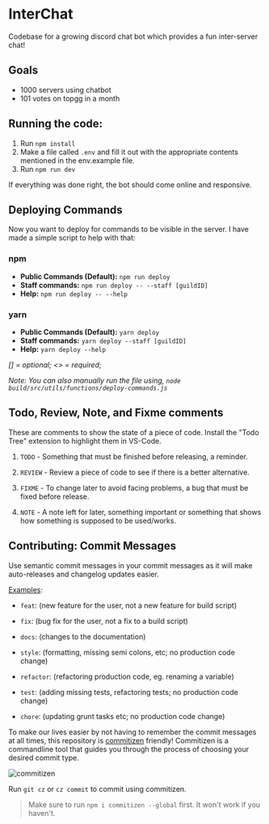 # InterChat
Codebase for a growing discord chat bot which provides a fun inter-server chat!

## Goals
* 1000 servers using chatbot
* 101 votes on topgg in a month

## Running the code:
1. Run `npm install`
2. Make a file called `.env` and fill it out with the appropriate contents mentioned in the env.example file.
3. Run `npm run dev`

If everything was done right, the bot should come online and responsive.

## Deploying Commands
Now you want to deploy for commands to be visible in the server. I have made a simple script to help with that:
### npm
* **Public Commands (Default):** `npm run deploy`
* **Staff commands:**  `npm run deploy -- --staff [guildID]`
* **Help:** `npm run deploy -- --help`

### yarn
* **Public Commands (Default):** `yarn deploy`
* **Staff commands:**  `yarn deploy --staff [guildID]`
* **Help:** `yarn deploy --help`

*[] = optional; <> = required;*

*Note: You can also manually run the file using, `node build/src/utils/functions/deploy-commands.js`*

## Todo, Review, Note, and Fixme comments

These are comments to show the state of a piece of code. Install
the "Todo Tree" extension to highlight them in VS-Code.

1. `TODO` - Something that must be finished before releasing, a reminder.

2. `REVIEW` - Review a piece of code to see if there is a better alternative.

3. `FIXME` - To change later to avoid facing problems, a bug that must be fixed before release.

4. `NOTE` - A note left for later, something important or something that shows how something is supposed to be used/works.

## Contributing: Commit Messages

Use semantic commit messages in your commit messages as it will make auto-releases and changelog updates easier.

[Examples](https://gist.github.com/joshbuchea/6f47e86d2510bce28f8e7f42ae84c716):


* `feat`: (new feature for the user, not a new feature for build script)

* `fix`: (bug fix for the user, not a fix to a build script)

* `docs`: (changes to the documentation)

* `style`: (formatting, missing semi colons, etc; no production code change)

* `refactor`: (refactoring production code, eg. renaming a variable)

* `test`: (adding missing tests, refactoring tests; no production code change)

* `chore`: (updating grunt tasks etc; no production code change)


To make our lives easier by not having to remember the commit messages at all times, this repository is [commitizen](https://www.npmjs.com/package/commitizen) friendly! Commitizen is a commandline tool that guides you through the process of choosing your desired commit type.

![commitizen](https://commitizen-tools.github.io/commitizen/images/demo.gif)

Run `git cz` or `cz commit` to commit using commitizen.
> Make sure to run `npm i commitizen --global` first. It won't work if you haven't.